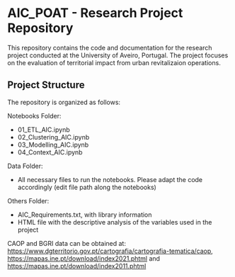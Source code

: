 # AIC_POAT - Research Project Repository

This repository contains the code and documentation for the research project conducted at the University of Aveiro, Portugal. The project focuses on the evaluation of territorial impact from urban revitalizaion operations.

## Project Structure

The repository is organized as follows:

  Notebooks Folder:
  - 01_ETL_AIC.ipynb
  - 02_Clustering_AIC.ipynb
  - 03_Modelling_AIC.ipynb
  - 04_Context_AIC.ipynb

  Data Folder:
  - All necessary files to run the notebooks. Please adapt the code accordingly (edit file path along the notebooks)

  Others Folder:
  - AIC_Requirements.txt, with library information
  - HTML file with the descriptive analysis of the variables used in the project

CAOP and BGRI data can be obtained at: https://www.dgterritorio.gov.pt/cartografia/cartografia-tematica/caop, https://mapas.ine.pt/download/index2021.phtml and               https://mapas.ine.pt/download/index2011.phtml

